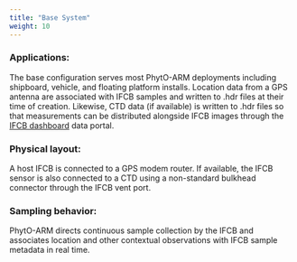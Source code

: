 ```yaml
---
title: "Base System"
weight: 10
---
```


### Applications:  
The base configuration serves most PhytO-ARM deployments including shipboard, vehicle, 
and floating platform installs. Location data from a GPS antenna are associated with IFCB 
samples and written to .hdr files at their time of creation. Likewise, CTD data (if 
available) is written to .hdr files so that measurements can be distributed alongside IFCB 
images through the [IFCB dashboard][ifcbdb] data portal.

### Physical layout:  
A host IFCB is connected to a GPS modem router. If available, the IFCB sensor is 
also connected to a CTD using a non-standard bulkhead connector through the IFCB vent port.

### Sampling behavior:  
PhytO-ARM directs continuous sample collection by the IFCB and associates location and 
other contextual observations with IFCB sample metadata in real time.

  [ifcbdb]: https://github.com/WHOIGit/ifcbdb.git
